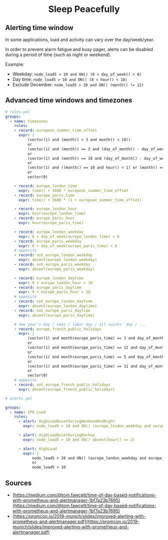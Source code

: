<h1 style="text-align: center;">
  Sleep Peacefully
</h1>

## Alerting time window

In some applications, load and activity can vary over the day/week/year.

In order to prevent alarm fatigue and busy pager, alerts can be disabled during a period of time (such as night or weekend).

Example:

- Weekday: `node_load5 > 10 and ON() (0 < day_of_week() < 6)`
- Day time: `node_load5 > 10 and ON() (8 < hour() < 18)`
- Exclude December: `node_load5 > 10 and ON() (month() != 12)`

## Advanced time windows and timezones

```yml
# rules.yml
groups:
  - name: timezones
    rules:
    - record: european_summer_time_offset
      expr: |
          (vector(1) and (month() > 3 and month() < 10))
          or
          (vector(1) and (month() == 3 and (day_of_month() - day_of_week()) >= 25) and absent((day_of_month() >= 25) and (day_of_week() == 0)))
          or
          (vector(1) and (month() == 10 and (day_of_month() - day_of_week()) < 25) and absent((day_of_month() >= 25) and (day_of_week() == 0)))
          or
          (vector(1) and ((month() == 10 and hour() < 1) or (month() == 3 and hour() > 0)) and ((day_of_month() >= 25) and (day_of_week() == 0)))
          or
          vector(0)

    - record: europe_london_time
      expr: time() + 3600 * european_summer_time_offset
    - record: europe_paris_time
      expr: time() + 3600 * (1 + european_summer_time_offset)

    - record: europe_london_hour
      expr: hour(europe_london_time)
    - record: europe_paris_hour
      expr: hour(europe_paris_time)

    - record: europe_london_weekday
      expr: 0 < day_of_week(europe_london_time) < 6
    - record: europe_paris_weekday
      expr: 0 < day_of_week(europe_paris_time) < 6
    # opposite
    - record: not_europe_london_weekday
      expr: absent(europe_london_weekday)
    - record: not_europe_paris_weekday
      expr: absent(europe_paris_weekday)

    - record: europe_london_daytime
      expr: 9 < europe_london_hour < 18
    - record: europe_paris_daytime
      expr: 9 < europe_paris_hour < 18
    # opposite
    - record: not_europe_london_daytime
      expr: absent(europe_london_daytime)
    - record: not_europe_paris_daytime
      expr: absent(europe_paris_daytime)

    # new year's day / xmas / labor day / all saints' day / ...
    - record: europe_french_public_holidays
      expr: |
          (vector(1) and month(europe_paris_time) == 1 and day_of_month(europe_paris_time) == 1)
          or
          (vector(1) and month(europe_paris_time) == 12 and day_of_month(europe_paris_time) == 25)
          or
          (vector(1) and month(europe_paris_time) == 5 and day_of_month(europe_paris_time) == 1)
          or
          (vector(1) and month(europe_paris_time) == 11 and day_of_month(europe_paris_time) == 1)
          or
          vector(0)
    # opposite
    - record: not_europe_french_public_holidays
      expr: absent(europe_french_public_holidays)
```

```yml
# alerts.yml

groups:
  - name: CPU Load
    rules:
      - alert: HighLoadQuietDuringWeekendAndNight
        expr: node_load5 > 10 and ON() (europe_london_weekday and europe_paris_weekday)

      - alert: HighLoadQuietDuringBackup
        expr: node_load5 > 10 and ON() absent(hour() == 2)

      - alert: HighLoad
        expr: |
            node_load5 > 20 and ON() (europe_london_weekday and europe_paris_weekday)
            or
            node_load5 > 10
```

## Sources

- [https://medium.com/@tom.fawcett/time-of-day-based-notifications-with-prometheus-and-alertmanager-1bf7a23b7695](https://medium.com/@tom.fawcett/time-of-day-based-notifications-with-prometheus-and-alertmanager-1bf7a23b7695)
- [https://promcon.io/2019-munich/slides/improved-alerting-with-prometheus-and-alertmanager.pdf](https://promcon.io/2019-munich/slides/improved-alerting-with-prometheus-and-alertmanager.pdf)
